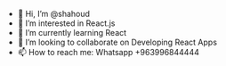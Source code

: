 - 👋 Hi, I’m @shahoud
- 👀 I’m interested in React.js
- 🌱 I’m currently learning React
- 💞️ I’m looking to collaborate on Developing React Apps
- 📫 How to reach me: Whatsapp +963996844444

<!---
shahoud/shahoud is a ✨ special ✨ repository because its `README.md` (this file) appears on your GitHub profile.
You can click the Preview link to take a look at your changes.
--->
